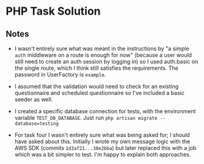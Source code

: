 # PHP Task Solution

## Notes
- I wasn't entirely sure what was meant in the instructions by "a simple `auth` middleware on a route is enough for now" (because a user would still need to create an auth session by logging in) so I used auth.basic on the single route, which I think still satisfies the requirements. The password in UserFactory is `example`.

- I assumed that the validation would need to check for an existing questionnaire and scheduled questionnaire so I've included a basic seeder as well.

- I created a specific database connection for tests, with the environment variable `TEST_DB_DATABASE`. Just run `php artisan migrate --database=testing`

- For task four I wasn't entirely sure what was being asked for; I should have asked about this. Initially I wrote my own message logic with the AWS SDK (commits `1d2af21...30e2bba`) but later replaced this with a job which was a bit simpler to test. I'm happy to explain both approaches.